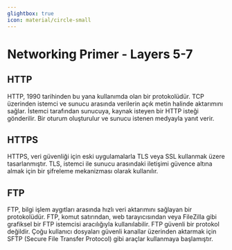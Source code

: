 ```yaml
---
glightbox: true
icon: material/circle-small
---
```


# Networking Primer - Layers 5-7

## HTTP

HTTP, 1990 tarihinden bu yana kullanımda olan bir protokolüdür. TCP üzerinden istemci ve sunucu arasında verilerin açık metin halinde aktarımını sağlar. İstemci tarafından sunucuya, kaynak isteyen bir HTTP isteği gönderilir. Bir oturum oluşturulur ve sunucu istenen medyayla yanıt verir.

## HTTPS

HTTPS, veri güvenliği için eski uygulamalarla TLS veya SSL kullanmak üzere tasarlanmıştır. TLS, istemci ile sunucu arasındaki iletişimi güvence altına almak için bir şifreleme mekanizması olarak kullanılır.

## FTP

FTP, bilgi işlem aygıtları arasında hızlı veri aktarımını sağlayan bir protokolüdür. FTP, komut satırından, web tarayıcısından veya FileZilla gibi grafiksel bir FTP istemcisi aracılığıyla kullanılabilir. FTP güvenli bir protokol değildir. Çoğu kullanıcı dosyaları güvenli kanallar üzerinden aktarmak için SFTP (Secure File Transfer Protocol) gibi araçlar kullanmaya başlamıştır.
